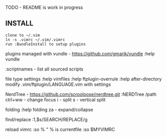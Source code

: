 TODO - README is work in progress

INSTALL
-------
	clone to ~/.vim
	ln -s .vimrc ~/.vim/.vimrc
	run :BundleInstall to setup plugins


plugins managed with vundle - https://github.com/gmarik/vundle
	:help vundle

:scriptnames - list all sourced scripts

file type settings
:help vimfiles
:help ftplugin-overrule
:help after-directory
modify .vim/ftplugin/LANGUAGE.vim with settings

NerdTree - https://github.com/scrooloose/nerdtree.git
:NERDTree /path
ctrl+ww - change focus
i - split
s - vertical split

folding
:help folding
za - expand/collapse

find/replace
:1,$s/SEARCH/REPLACE/g

reload vimrc
:so %	" % is currentfile
:so $MYVIMRC
